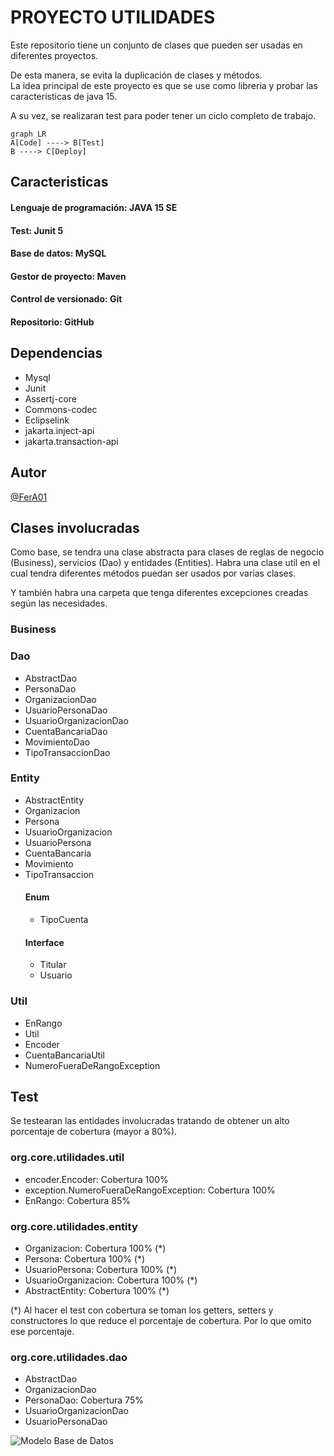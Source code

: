 # PROYECTO UTILIDADES
Este repositorio tiene un conjunto de clases que pueden ser usadas en diferentes proyectos.

De esta manera, se evita la duplicación de clases y métodos.\
La idea principal de este proyecto es que se use como libreria y probar las caracteristicas de java 15.

A su vez, se realizaran test para poder tener un ciclo completo de trabajo. 

```mermaid
graph LR
A[Code] ----> B[Test]
B ----> C[Deploy]
````

## Caracteristicas

#### Lenguaje de programación: JAVA 15 SE
#### Test: Junit 5
#### Base de datos: MySQL
#### Gestor de proyecto: Maven
#### Control de versionado: Git
#### Repositorio: GitHub

## Dependencias
- Mysql
- Junit
- Assertj-core
- Commons-codec
- Eclipselink
- jakarta.inject-api
- jakarta.transaction-api

## Autor

[@FerA01](https://www.github.com/FerA01)

## Clases involucradas
Como base, se tendra una clase abstracta para clases de reglas de negocio (Business), servicios (Dao) y entidades (Entities).
Habra una clase util en el cual tendra diferentes métodos puedan ser usados por varias clases.

Y también habra una carpeta que tenga diferentes excepciones creadas según las necesidades.

### Business

### Dao
* AbstractDao
* PersonaDao
* OrganizacionDao
* UsuarioPersonaDao
* UsuarioOrganizacionDao
* CuentaBancariaDao
* MovimientoDao
* TipoTransaccionDao

### Entity

* AbstractEntity
* Organizacion
* Persona
* UsuarioOrganizacion
* UsuarioPersona
* CuentaBancaria
* Movimiento
* TipoTransaccion
  #### Enum
  * TipoCuenta 
  #### Interface
  * Titular
  * Usuario

### Util
* EnRango
* Util
* Encoder
* CuentaBancariaUtil
* NumeroFueraDeRangoException

## Test
Se testearan las entidades involucradas tratando de obtener un alto porcentaje de cobertura (mayor a 80%).

### org.core.utilidades.util
* encoder.Encoder: Cobertura 100%
* exception.NumeroFueraDeRangoException: Cobertura 100%
* EnRango: Cobertura 85%

### org.core.utilidades.entity
* Organizacion: Cobertura 100% (*)
* Persona: Cobertura 100% (*)
* UsuarioPersona: Cobertura 100% (*)
* UsuarioOrganizacion: Cobertura 100% (*)
* AbstractEntity: Cobertura 100% (*)

(*) Al hacer el test con cobertura se toman los getters, setters y constructores lo que reduce el porcentaje de cobertura. Por lo que omito ese porcentaje. 

### org.core.utilidades.dao
* AbstractDao
* OrganizacionDao
* PersonaDao: Cobertura 75% 
* UsuarioOrganizacionDao
* UsuarioPersonaDao

![Modelo Base de Datos](https://github.com/FerA01/Core/blob/7983f91b96354de14cd03480d55d41db4db27878/src/main/resources/static/modelo.png)



